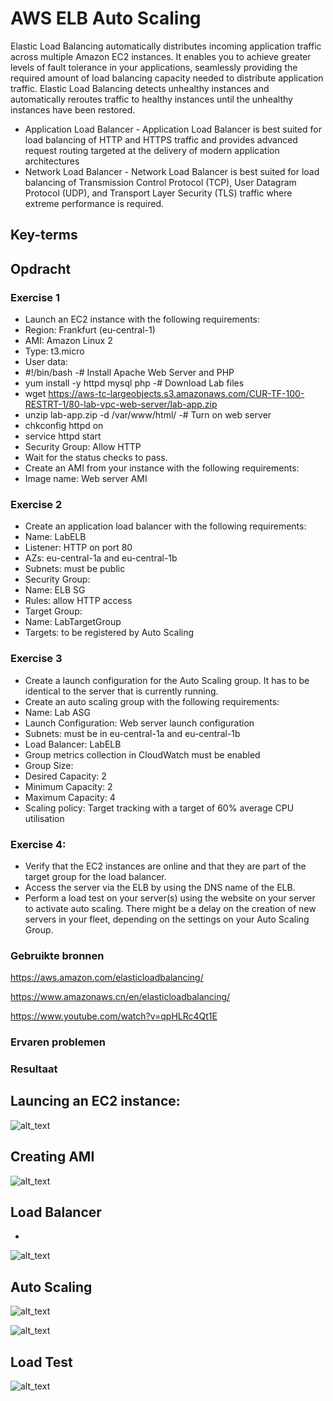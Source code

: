 # AWS ELB Auto Scaling
Elastic Load Balancing automatically distributes incoming application traffic across multiple Amazon EC2 instances. It enables you to achieve greater levels of fault tolerance in your applications, seamlessly providing the required amount of load balancing capacity needed to distribute application traffic. Elastic Load Balancing detects unhealthy instances and automatically reroutes traffic to healthy instances until the unhealthy instances have been restored.
- Application Load Balancer -
Application Load Balancer is best suited for load balancing of HTTP and HTTPS traffic and provides advanced request routing targeted at the delivery of modern application architectures
- Network Load Balancer - 
Network Load Balancer is best suited for load balancing of Transmission Control Protocol (TCP), User Datagram Protocol (UDP), and Transport Layer Security (TLS) traffic where extreme performance is required. 

## Key-terms


## Opdracht
### Exercise 1
- Launch an EC2 instance with the following requirements:
- Region: Frankfurt (eu-central-1)
- AMI: Amazon Linux 2
- Type: t3.micro
- User data:
- #!/bin/bash
-# Install Apache Web Server and PHP
- yum install -y httpd mysql php
-# Download Lab files
- wget https://aws-tc-largeobjects.s3.amazonaws.com/CUR-TF-100-RESTRT-1/80-lab-vpc-web-server/lab-app.zip
- unzip lab-app.zip -d /var/www/html/
-# Turn on web server
- chkconfig httpd on
- service httpd start
- Security Group: Allow HTTP
- Wait for the status checks to pass.
- Create an AMI from your instance with the following requirements:
- Image name: Web server AMI

### Exercise 2

- Create an application load balancer with the following requirements:
- Name: LabELB
- Listener: HTTP on port 80
- AZs: eu-central-1a and eu-central-1b
- Subnets: must be public
- Security Group: 
- Name: ELB SG
- Rules: allow HTTP access
- Target Group:
- Name: LabTargetGroup
- Targets: to be registered by Auto Scaling

### Exercise 3
- Create a launch configuration for the Auto Scaling group. It has to be identical to the server that is currently running.
- Create an auto scaling group with the following requirements:
- Name: Lab ASG
- Launch Configuration: Web server launch configuration
- Subnets: must be in eu-central-1a and eu-central-1b
- Load Balancer: LabELB
- Group metrics collection in CloudWatch must be enabled
- Group Size:
- Desired Capacity: 2
- Minimum Capacity: 2
- Maximum Capacity: 4
- Scaling policy: Target tracking with a target of 60% average CPU utilisation
### Exercise 4:
- Verify that the EC2 instances are online and that they are part of the target group for the load balancer.
- Access the server via the ELB by using the DNS name of the ELB.
- Perform a load test on your server(s) using the website on your server to activate auto scaling. There might be a delay on the creation of new servers in your fleet, depending on the settings on your Auto Scaling Group.

### Gebruikte bronnen
https://aws.amazon.com/elasticloadbalancing/

https://www.amazonaws.cn/en/elasticloadbalancing/

https://www.youtube.com/watch?v=qpHLRc4Qt1E

### Ervaren problemen


### Resultaat

## Launcing an EC2 instance:

![alt_text](https://github.com/techgrounds/cloud-6-repo-rupaliBC/blob/main/00_includes/ELB1.png)

## Creating AMI

![alt_text](https://github.com/techgrounds/cloud-6-repo-rupaliBC/blob/main/00_includes/ELB3.png)

## Load Balancer 
- 
![alt_text](https://github.com/techgrounds/cloud-6-repo-rupaliBC/blob/main/00_includes/ELB4.png)

## Auto Scaling

![alt_text](https://github.com/techgrounds/cloud-6-repo-rupaliBC/blob/main/00_includes/ELB2.png)


![alt_text](https://github.com/techgrounds/cloud-6-repo-rupaliBC/blob/main/00_includes/ELB5.png)

## Load Test
![alt_text](https://github.com/techgrounds/cloud-6-repo-rupaliBC/blob/main/00_includes/ELB6.png)
